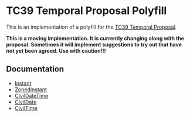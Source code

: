 # TC39 Temporal Proposal Polyfill

This is an implementation of a polyfill for the [TC39 Temporal Proposal](https://github.com/tc39/proposal-temporal).

**This is a moving implementation. It is currently changing along with the proposal. Sometimes
it will implement suggestions to try out that have not yet been agreed. Use with caution!!!**

## Documentation

 * [Instant](docs/instant.md)
 * [ZonedInstant](docs/zoned.md)
 * [CivilDateTime](docs/civildatetime.md)
 * [CivilDate](docs/civildate.md)
 * [CivilTime](docs/civiltime.md)

